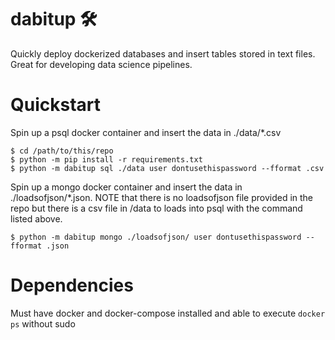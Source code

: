 # dabitup 🛠
Quickly deploy dockerized databases and insert tables stored in text files. Great for developing data science pipelines.

# Quickstart

Spin up a psql docker container and insert the data in ./data/*.csv

```
$ cd /path/to/this/repo
$ python -m pip install -r requirements.txt
$ python -m dabitup sql ./data user dontusethispassword --fformat .csv
```
Spin up a mongo docker container and insert the data in ./loadsofjson/*.json.
NOTE that there is no loadsofjson file provided in the repo but there is a csv file in /data to loads into psql with the command listed above.

```
$ python -m dabitup mongo ./loadsofjson/ user dontusethispassword --fformat .json
```

# Dependencies
Must have docker and docker-compose installed and able to execute ```docker ps``` without sudo


